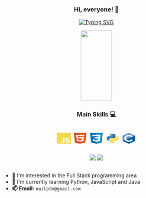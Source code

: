 <div align = center>

### Hi, everyone!  👋
  
[![Typing SVG](https://readme-typing-svg.demolab.com?font=Fira+Code&size=15&duration=3000&pause=2000&color=F7F7F7&center=true&vCenter=true&width=435&lines=You're+welcome!;My+name+is+Lian;I'm+20+years+old;I+study+Information+Systems+at+CEFET-RJ;I'm+interested+in+Full+Stack+programming;Enjoy+my+profile)](https://git.io/typing-svg)

  <div align="center">  
  
  <img width="41%" height="190px" src="https://github-readme-stats.vercel.app/api/top-langs/?username=mendeslian&layout=compact&hide_border=true&title_color=81749c&text_color=ffffff&bg_color=0d1117" />
</div>

### Main Skills 💻

  <div style="display: inline_block"><br>
  <img align="center" alt="Lian-Js" height="30" width="40" src="https://raw.githubusercontent.com/devicons/devicon/master/icons/javascript/javascript-plain.svg">
  <img align="center" alt="Lian-HTML" height="30" width="40" src="https://raw.githubusercontent.com/devicons/devicon/master/icons/html5/html5-original.svg">
  <img align="center" alt="Lian-CSS" height="30" width="40" src="https://raw.githubusercontent.com/devicons/devicon/master/icons/css3/css3-original.svg">
  <img align="center" alt="Lian-Python" height="30" width="40" src="https://raw.githubusercontent.com/devicons/devicon/master/icons/python/python-original.svg">
  <img align="center" alt="Lian-C" height="30" width="40" src="https://raw.githubusercontent.com/devicons/devicon/master/icons/c/c-original.svg">

</div>
  
  ##
  
 <div>

  <a href="https://instagram.com/mendes.lian" target="_blank"><img src="https://img.shields.io/badge/-Instagram-%23E4405F?style=for-the-badge&logo=instagram&logoColor=white" target="_blank"></a>
 <a href="https://www.linkedin.com/in/mendeslian/" target="_blank"><img src="https://img.shields.io/badge/-LinkedIn-%230077B5?style=for-the-badge&logo=linkedin&logoColor=white" target="_blank"></a> 
  </div>
 
</div>
  
  
  ##

- 🔭 I'm interested in the Full Stack programming area
- 📖 I'm currently learning Python, JavaScript and Java
- **📫 Email:** `nailptm@gmail.com`

